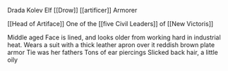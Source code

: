 Drada Kolev
Elf
[[Drow]]
[[artificer]]
Armorer

[[Head of Artiface]]
One of the [[five Civil Leaders]] of [[New Victoris]]

Middle aged
Face is lined, and looks older from working hard in industrial heat.
Wears a suit with a thick leather apron over it
reddish brown plate armor
Tie was her fathers
Tons of ear piercings
Slicked back hair, a little oily


